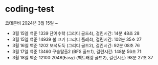 
# coding-test
코테준비 2024년 3월 15일 ~

- 3월 15일 백준 1339 단어수학 (그리디 골드4), 걸린시간: 14분 48초 28
- 3월 15일 백준 14939 불 끄기 (그리디 플레4), 걸린시간: 102분 35초 27
- 3월 16일 백준 1202 보석도둑 (그리디 골드2), 걸린시간: 92분 08초 76
- 3월 17일 백준 13460 구슬탈출2 (BFS 골드1), 걸린시간: 148분 56초 71
- 3월 18일 백준 12100 2048(Easy) (빽트래킹 골드2), 걸린시간: 98분 27초 37

